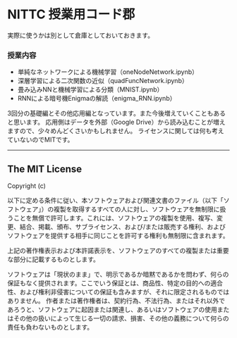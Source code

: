# NITTC 授業用コード郡

実際に使うかは別として倉庫としておいておきます。

### 授業内容
+ 単純なネットワークによる機械学習（oneNodeNetwork.ipynb）
+ 深層学習による二次関数の近似（quadFuncNetwork.ipynb）
+ 畳み込みNNと機械学習による分類（MNIST.ipynb）
+ RNNによる暗号機Enigmaの解読（enigma_RNN.ipynb）

3回分の基礎編とその他応用編となっています。また今後増えていくこともあると思います。
応用側はデータを外部（Google Drive）から読み込むことが増えますので、少々めんどくさいかもしれません。
ライセンスに関しては何も考えていないのでMITです。

---
## The MIT License
Copyright (c) <year> <copyright holders>

以下に定める条件に従い、本ソフトウェアおよび関連文書のファイル（以下「ソフトウェア」）の複製を取得するすべての人に対し、ソフトウェアを無制限に扱うことを無償で許可します。これには、ソフトウェアの複製を使用、複写、変更、結合、掲載、頒布、サブライセンス、および/または販売する権利、およびソフトウェアを提供する相手に同じことを許可する権利も無制限に含まれます。

上記の著作権表示および本許諾表示を、ソフトウェアのすべての複製または重要な部分に記載するものとします。

ソフトウェアは「現状のまま」で、明示であるか暗黙であるかを問わず、何らの保証もなく提供されます。ここでいう保証とは、商品性、特定の目的への適合性、および権利非侵害についての保証も含みますが、それに限定されるものではありません。 作者または著作権者は、契約行為、不法行為、またはそれ以外であろうと、ソフトウェアに起因または関連し、あるいはソフトウェアの使用またはその他の扱いによって生じる一切の請求、損害、その他の義務について何らの責任も負わないものとします。
